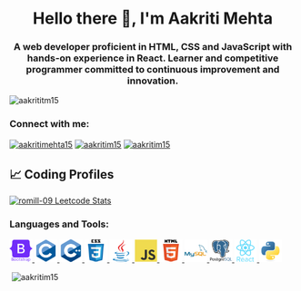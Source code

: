 <h1 align="center">Hello there 👋, I'm Aakriti Mehta</h1>
<h3 align="center">A web developer proficient in HTML, CSS and JavaScript with hands-on experience in React. Learner and competitive programmer committed to continuous improvement and innovation.</h3>

<p align="left"> <img src="https://komarev.com/ghpvc/?username=aakrititm15&label=Profile%20views&color=0e75b6&style=flat" alt="aakrititm15" /> </p>

<h3 align="left">Connect with me:</h3>
<p align="left">
<a href="https://www.codechef.com/users/aakritimehta15" target="blank"><img align="center" src="https://cdn.jsdelivr.net/npm/simple-icons@3.1.0/icons/codechef.svg" alt="aakritimehta15" height="30" width="40" /></a>
<a href="https://codeforces.com/profile/aakritim15" target="blank"><img align="center" src="https://raw.githubusercontent.com/rahuldkjain/github-profile-readme-generator/master/src/images/icons/Social/codeforces.svg" alt="aakritim15" height="30" width="40" /></a>
<a href="https://leetcode.com/aakritim15" target="blank"><img align="center" src="https://raw.githubusercontent.com/rahuldkjain/github-profile-readme-generator/master/src/images/icons/Social/leet-code.svg" alt="aakritim15" height="30" width="40" /></a>
</p>

## 📈 Coding Profiles

<span>
<!-- <a href="https://codeforces.com/profile/aakritim15">
<img height="316" src="https://codeforces-readme-stats.vercel.app/api/card?username=aakritim15&theme=github_dark&force_username=true&border_color=404040" alt="aakritim15 Codeforces Stats"/>
</a> -->
<a href="https://leetcode.com/aakritim15">
<img height="316" src="https://leetcard.jacoblin.cool/aakritim15?theme=dark&font=Ubuntu&cache=14400&ext=contest&sheets=https://gist.githubusercontent.com/aakritim15/5e715e284c89cace8f5fa09f7fb930b8/raw/ec0be570f114124b1a2156a660d67baa0ab5639d/leetcode_stats_card.css" alt="romill-09 Leetcode Stats"/>
</a>
</span>

<h3 align="left">Languages and Tools:</h3>
<p align="left"> 
    <a href="https://getbootstrap.com" target="_blank" rel="noreferrer"> 
        <img src="https://raw.githubusercontent.com/devicons/devicon/master/icons/bootstrap/bootstrap-plain-wordmark.svg" alt="bootstrap" width="40" height="40"/> 
    </a> 
    <a href="https://www.cprogramming.com/" target="_blank" rel="noreferrer">
        <img src="https://raw.githubusercontent.com/devicons/devicon/master/icons/c/c-original.svg" alt="c" width="40" height="40"/> </a> 
    <a href="https://www.w3schools.com/cpp/" target="_blank" rel="noreferrer">
        <img src="https://raw.githubusercontent.com/devicons/devicon/master/icons/cplusplus/cplusplus-original.svg" alt="cplusplus" width="40" height="40"/> 
    </a>
    <a href="https://www.w3schools.com/css/" target="_blank" rel="noreferrer"> 
        <img src="https://raw.githubusercontent.com/devicons/devicon/master/icons/css3/css3-original-wordmark.svg" alt="css3" width="40" height="40"/> 
    </a> 
<!--     <a href="https://firebase.google.com/" target="_blank" rel="noreferrer"> 
        <img src="https://www.vectorlogo.zone/logos/firebase/firebase-icon.svg" alt="firebase" width="40" height="40"/> 
    </a>  -->
    <a href="https://www.java.com" target="_blank" rel="noreferrer"> 
        <img src="https://raw.githubusercontent.com/devicons/devicon/master/icons/java/java-original.svg" alt="java" width="40" height="40"/> 
    </a> 
    <a href="https://developer.mozilla.org/en-US/docs/Web/JavaScript" target="_blank" rel="noreferrer"> 
        <img src="https://raw.githubusercontent.com/devicons/devicon/master/icons/javascript/javascript-original.svg" alt="javascript" width="40" height="40"/> 
    </a> 
    <a href="https://www.w3.org/html/" target="_blank" rel="noreferrer"> <img src="https://raw.githubusercontent.com/devicons/devicon/master/icons/html5/html5-original-wordmark.svg" alt="html5" width="40" height="40"/> </a>
    <a href="https://www.mysql.com/" target="_blank" rel="noreferrer"> 
        <img src="https://raw.githubusercontent.com/devicons/devicon/master/icons/mysql/mysql-original-wordmark.svg" alt="mysql" width="40" height="40"/> 
    </a> 
    <a href="https://www.postgresql.org/" target="_blank" rel="noreferrer"> 
        <img src="https://raw.githubusercontent.com/devicons/devicon/master/icons/postgresql/postgresql-original-wordmark.svg" alt="postgresql" width="40" height="40"/> 
    </a> 
    <a href="https://react-bootstrap.github.io/" target="_blank" rel="noreferrer"> 
        <img src="https://raw.githubusercontent.com/devicons/devicon/master/icons/react/react-original-wordmark.svg" alt="react" width="40" height="40"/> 
    </a> 
    <a href="https://www.python.org" target="_blank" rel="noreferrer"> 
        <img src="https://raw.githubusercontent.com/devicons/devicon/master/icons/python/python-original.svg" alt="python" width="40" height="40"/> 
    </a> 
</p>

<p>&nbsp;<img align="center" src="https://github-readme-stats.vercel.app/api?username=aakritim15&show_icons=true&locale=en" alt="aakritim15" /></p>
